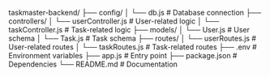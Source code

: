 taskmaster-backend/
├── config/
│ └── db.js # Database connection
├── controllers/
│ └── userController.js # User-related logic
│ └── taskController.js # Task-related logic
├── models/
│ └── User.js # User schema
│ └── Task.js # Task schema
├── routes/
│ └── userRoutes.js # User-related routes
│ └── taskRoutes.js # Task-related routes
├── .env # Environment variables
├── app.js # Entry point
├── package.json # Dependencies
└── README.md # Documentation
